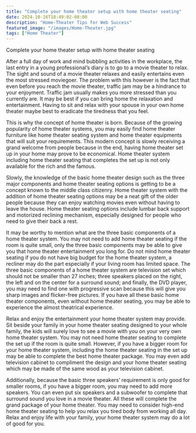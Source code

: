 ```yaml
---
title: "Complete your home theater setup with home theater seating"
date: 2024-10-16T18:49:02-08:00
description: "Home-Theater Tips for Web Success"
featured_image: "/images/Home-Theater.jpg"
tags: ["Home Theater"]
---
```


Complete your home theater setup with home theater seating


After a full day of work and mind bubbling activities in the workplace, the last entry in a young professional’s diary is to go to a movie theater to relax. The sight and sound of a movie theater relaxes and easily entertains even the most stressed moviegoer. The problem with this however is the fact that even before you reach the movie theater, traffic jam may be a hindrance to your enjoyment. Traffic jam usually makes you more stressed than you currently are. It may be best if you can bring home the relaxation and entertainment. Having to sit and relax with your spouse in your own home theater maybe best to eradicate the tiredness that you feel.

This is why the concept of home theater is born. Because of the growing popularity of home theater systems, you may easily find home theater furniture like home theater seating system and home theater equipments that will suit your requirements. This modern concept is slowly receiving a grand welcome from people because in the end, having home theater set up in your home may prove to be economical. Home theater system including home theater seating that completes the set up is not only available for the rich and the famous.

Slowly, the knowledge of the basic home theater design such as the three major components and home theater seating options is getting to be a concept known to the middle class citizenry. Home theater system with the addition of home theater seating options may be a neat gift of the older people because they can enjoy watching movies even without having to leave the house. Home theater seating options include lumbar back support and motorized reclining mechanism, especially designed for people who need to give their back a rest. 

It may be worthy to mention what are the three basic components of a home theater system. You may not need to add home theater seating if the room is quite small, only the three basic components may be able to give you that home theater entertainment you long for. Do not mind home theater seating if you do not have big budget for the home theater system, a recliner may do the part especially if your living room has limited space. The three basic components of a home theater system are television set which should not be smaller than 27 inches; three speakers placed on the right, the left and on the center for a surround sound; and finally, the DVD player, you may need to find one with progressive scan because this will give you sharp images and flicker-free pictures. If you have all these basic home theater components, even without home theater seating, you may be able to experience the almost theatrical experience.

Relax and enjoy the entertainment your home theater system may provide. Sit beside your family in your home theater seating designed to your whole family, the kids will surely love to see a movie with you on your very own home theater system. You may not need home theater seating to complete the set up if the room is quite small. However, if you have a bigger room for your home theater system, including the home theater seating in the set up may be able to complete the best home theater package. You may even add television cabinet to compliment the design and your home theater seating which may be made of the same wood as your television cabinet.

Additionally, because the basic three speakers’ requirement is only good for smaller rooms, if you have a bigger room, you may need to add more speakers. You can even put six speakers and a subwoofer to complete that surround sound you love in a movie theater. All these will complete the grand package of your home theater. You may need to consider high-end home theater seating to help you relax you tired body from working all day. Relax and enjoy life with your family, your home theater system may do a lot of good for you.
